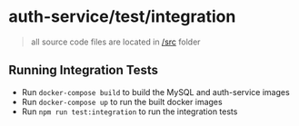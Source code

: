 # auth-service/test/integration #
> all source code files are located in [/src](../src/README.md) folder

## Running Integration Tests ##

- Run `docker-compose build` to build the MySQL and auth-service images
- Run `docker-compose up` to run the built docker images
- Run `npm run test:integration` to run the integration tests